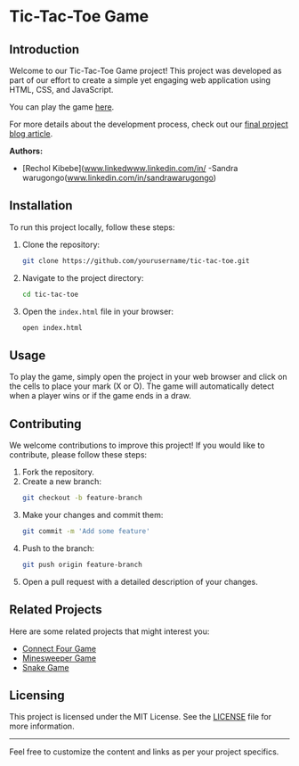 

# Tic-Tac-Toe Game

## Introduction
Welcome to our Tic-Tac-Toe Game project! This project was developed as part of our effort to create a simple yet engaging web application using HTML, CSS, and JavaScript. 

You can play the game [here](#).

For more details about the development process, check out our [final project blog article](#).

**Authors:**
- [Rechol Kibebe](www.linkedwww.linkedin.com/in/
-Sandra warugongo(www.linkedin.com/in/sandrawarugongo)

## Installation
To run this project locally, follow these steps:

1. Clone the repository:
   ```bash
   git clone https://github.com/yourusername/tic-tac-toe.git
   ```
2. Navigate to the project directory:
   ```bash
   cd tic-tac-toe
   ```
3. Open the `index.html` file in your browser:
   ```bash
   open index.html
   ```

## Usage
To play the game, simply open the project in your web browser and click on the cells to place your mark (X or O). The game will automatically detect when a player wins or if the game ends in a draw.

## Contributing
We welcome contributions to improve this project! If you would like to contribute, please follow these steps:

1. Fork the repository.
2. Create a new branch:
   ```bash
   git checkout -b feature-branch
   ```
3. Make your changes and commit them:
   ```bash
   git commit -m 'Add some feature'
   ```
4. Push to the branch:
   ```bash
   git push origin feature-branch
   ```
5. Open a pull request with a detailed description of your changes.

## Related Projects
Here are some related projects that might interest you:
- [Connect Four Game](https://github.com/yourusername/connect-four)
- [Minesweeper Game](https://github.com/yourusername/minesweeper)
- [Snake Game](https://github.com/yourusername/snake-game)

## Licensing
This project is licensed under the MIT License. See the [LICENSE](LICENSE) file for more information.

---

Feel free to customize the content and links as per your project specifics.

